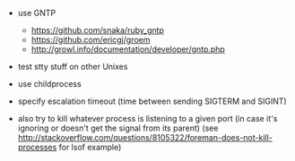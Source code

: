 * use GNTP
  * https://github.com/snaka/ruby_gntp
  * https://github.com/ericgj/groem
  * http://growl.info/documentation/developer/gntp.php

* test stty stuff on other Unixes

* use childprocess

* specify escalation timeout (time between sending SIGTERM and SIGINT)

* also try to kill whatever process is listening to a given port
  (in case it's ignoring or doesn't get the signal from its parent)
  (see http://stackoverflow.com/questions/8105322/foreman-does-not-kill-processes for lsof example)

